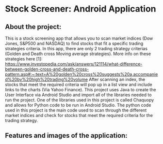 # Stock Screener: Android Application


## About the project:

This is a stock screening app that allows you to scan market indices (Dow Jones, S&P500 and NASDAQ) to find stocks that fit a specific trading strategies criteria. In this app, there are only 2 trading strategy criterias (Golden and Death cross Moving average strategies). 
More info on these strategies here [1]: https://www.investopedia.com/ask/answers/121114/what-difference-between-golden-cross-and-death-cross-pattern.asp#:~:text=A%20golden%20cross%20suggests%20a,accompanied%20by%20high%20trading%20volume
After scanning an index, the stocks that meet the required criteria will pop up in a list view and include links to the charts (Via Yahoo Finance).
This project uses Java to create the User Interface via Android Studio and import all of the libraries needed to run the project. One of the libraries used in this project is called Chaquopy and allows for Python code to be run in Android Studio. The python code used in this project is the main code used to scan through the different market indices and check for stocks that meet the required criteria for the trading strategy.

## Features and images of the application:
